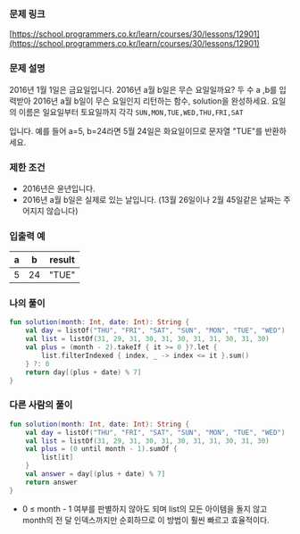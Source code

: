 ### 문제 링크

[https://school.programmers.co.kr/learn/courses/30/lessons/12901](https://school.programmers.co.kr/learn/courses/30/lessons/12901)

### **문제 설명**

2016년 1월 1일은 금요일입니다. 2016년 a월 b일은 무슨 요일일까요? 두 수 a ,b를 입력받아 2016년 a월 b일이 무슨 요일인지 리턴하는 함수, solution을 완성하세요. 요일의 이름은 일요일부터 토요일까지 각각 `SUN,MON,TUE,WED,THU,FRI,SAT`

입니다. 예를 들어 a=5, b=24라면 5월 24일은 화요일이므로 문자열 "TUE"를 반환하세요.

### 제한 조건

- 2016년은 윤년입니다.
- 2016년 a월 b일은 실제로 있는 날입니다. (13월 26일이나 2월 45일같은 날짜는 주어지지 않습니다)

### **입출력 예**

| a | b | result |
| --- | --- | --- |
| 5 | 24 | "TUE" |

### 나의 풀이

```kotlin
fun solution(month: Int, date: Int): String {
    val day = listOf("THU", "FRI", "SAT", "SUN", "MON", "TUE", "WED")
    val list = listOf(31, 29, 31, 30, 31, 30, 31, 31, 30, 31, 30)
    val plus = (month - 2).takeIf { it >= 0 }?.let {
        list.filterIndexed { index, _ -> index <= it }.sum()
    } ?: 0
    return day[(plus + date) % 7]
}
```

### 다른 사람의 풀이

```kotlin
fun solution(month: Int, date: Int): String {
    val day = listOf("THU", "FRI", "SAT", "SUN", "MON", "TUE", "WED")
    val list = listOf(31, 29, 31, 30, 31, 30, 31, 31, 30, 31, 30)
    val plus = (0 until month - 1).sumOf {
        list[it]
    }
    val answer = day[(plus + date) % 7]
    return answer
}
```

- 0 ≤ month - 1 여부를 판별하지 않아도 되며 list의 모든 아이템을 돌지 않고 month의 전 달 인덱스까지만 순회하므로 이 방법이 훨씬 빠르고 효율적이다.
